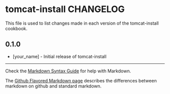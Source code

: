 # tomcat-install CHANGELOG

This file is used to list changes made in each version of the tomcat-install cookbook.

## 0.1.0
- [your_name] - Initial release of tomcat-install

- - -
Check the [Markdown Syntax Guide](http://daringfireball.net/projects/markdown/syntax) for help with Markdown.

The [Github Flavored Markdown page](http://github.github.com/github-flavored-markdown/) describes the differences between markdown on github and standard markdown.
